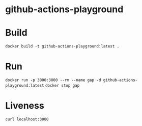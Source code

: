 # github-actions-playground

# Build

`docker build -t github-actions-playground:latest .`

# Run

`docker run -p 3000:3000 --rm --name gap -d github-actions-playground:latest`
`docker stop gap`

# Liveness

`curl localhost:3000`
